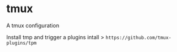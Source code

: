 # tmux

A tmux configuration

Install tmp and trigger a plugins intall > `https://github.com/tmux-plugins/tpm`
